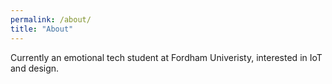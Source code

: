 ```yaml
---
permalink: /about/
title: "About"
---
```


Currently an emotional tech student at Fordham Univeristy, interested in IoT and design. 